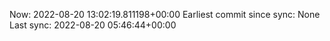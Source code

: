 Now: 2022-08-20 13:02:19.811198+00:00 Earliest commit since sync: None Last sync: 2022-08-20 05:46:44+00:00
